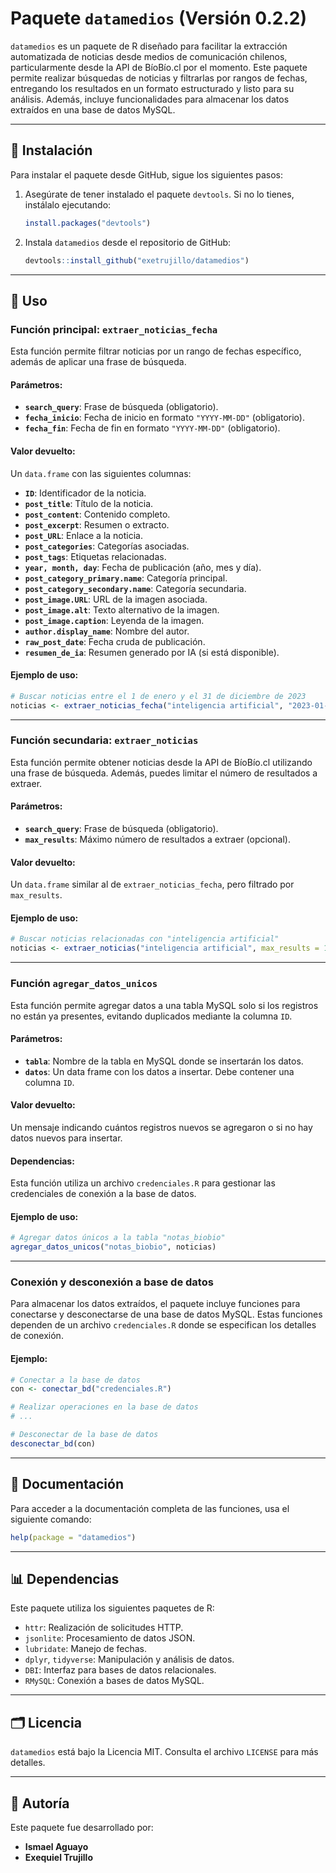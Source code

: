 # Paquete `datamedios` (Versión 0.2.2)

`datamedios` es un paquete de R diseñado para facilitar la extracción automatizada de noticias desde medios de comunicación chilenos, particularmente desde la API de BíoBío.cl por el momento. Este paquete permite realizar búsquedas de noticias y filtrarlas por rangos de fechas, entregando los resultados en un formato estructurado y listo para su análisis. Además, incluye funcionalidades para almacenar los datos extraídos en una base de datos MySQL.

------------------------------------------------------------------------

## 🔧 Instalación

Para instalar el paquete desde GitHub, sigue los siguientes pasos:

1.  Asegúrate de tener instalado el paquete `devtools`. Si no lo tienes, instálalo ejecutando:

    ``` r
    install.packages("devtools")
    ```

2.  Instala `datamedios` desde el repositorio de GitHub:

    ``` r
    devtools::install_github("exetrujillo/datamedios")
    ```

------------------------------------------------------------------------

## 🔄 Uso

### Función principal: `extraer_noticias_fecha`

Esta función permite filtrar noticias por un rango de fechas específico, además de aplicar una frase de búsqueda.

#### **Parámetros:**

-   **`search_query`**: Frase de búsqueda (obligatorio).
-   **`fecha_inicio`**: Fecha de inicio en formato `"YYYY-MM-DD"` (obligatorio).
-   **`fecha_fin`**: Fecha de fin en formato `"YYYY-MM-DD"` (obligatorio).

#### **Valor devuelto:**

Un `data.frame` con las siguientes columnas:

-   **`ID`**: Identificador de la noticia.
-   **`post_title`**: Título de la noticia.
-   **`post_content`**: Contenido completo.
-   **`post_excerpt`**: Resumen o extracto.
-   **`post_URL`**: Enlace a la noticia.
-   **`post_categories`**: Categorías asociadas.
-   **`post_tags`**: Etiquetas relacionadas.
-   **`year, month, day`**: Fecha de publicación (año, mes y día).
-   **`post_category_primary.name`**: Categoría principal.
-   **`post_category_secondary.name`**: Categoría secundaria.
-   **`post_image.URL`**: URL de la imagen asociada.
-   **`post_image.alt`**: Texto alternativo de la imagen.
-   **`post_image.caption`**: Leyenda de la imagen.
-   **`author.display_name`**: Nombre del autor.
-   **`raw_post_date`**: Fecha cruda de publicación.
-   **`resumen_de_ia`**: Resumen generado por IA (si está disponible).

#### **Ejemplo de uso:**

``` r
# Buscar noticias entre el 1 de enero y el 31 de diciembre de 2023
noticias <- extraer_noticias_fecha("inteligencia artificial", "2023-01-01", "2023-12-31")
```

------------------------------------------------------------------------

### Función secundaria: `extraer_noticias`

Esta función permite obtener noticias desde la API de BíoBío.cl utilizando una frase de búsqueda. Además, puedes limitar el número de resultados a extraer.

#### **Parámetros:**

-   **`search_query`**: Frase de búsqueda (obligatorio).
-   **`max_results`**: Máximo número de resultados a extraer (opcional).

#### **Valor devuelto:**

Un `data.frame` similar al de `extraer_noticias_fecha`, pero filtrado por `max_results`.

#### **Ejemplo de uso:**

``` r
# Buscar noticias relacionadas con "inteligencia artificial"
noticias <- extraer_noticias("inteligencia artificial", max_results = 100)
```

------------------------------------------------------------------------

### Función `agregar_datos_unicos`

Esta función permite agregar datos a una tabla MySQL solo si los registros no están ya presentes, evitando duplicados mediante la columna `ID`.

#### **Parámetros:**

-   **`tabla`**: Nombre de la tabla en MySQL donde se insertarán los datos.
-   **`datos`**: Un data frame con los datos a insertar. Debe contener una columna `ID`.

#### **Valor devuelto:**

Un mensaje indicando cuántos registros nuevos se agregaron o si no hay datos nuevos para insertar.

#### **Dependencias:**

Esta función utiliza un archivo `credenciales.R` para gestionar las credenciales de conexión a la base de datos.

#### **Ejemplo de uso:**

``` r
# Agregar datos únicos a la tabla "notas_biobio"
agregar_datos_unicos("notas_biobio", noticias)
```

------------------------------------------------------------------------

### Conexión y desconexión a base de datos

Para almacenar los datos extraídos, el paquete incluye funciones para conectarse y desconectarse de una base de datos MySQL. Estas funciones dependen de un archivo `credenciales.R` donde se especifican los detalles de conexión.

#### **Ejemplo:**

``` r
# Conectar a la base de datos
con <- conectar_bd("credenciales.R")

# Realizar operaciones en la base de datos
# ...

# Desconectar de la base de datos
desconectar_bd(con)
```

------------------------------------------------------------------------

## 🔖 Documentación

Para acceder a la documentación completa de las funciones, usa el siguiente comando:

``` r
help(package = "datamedios")
```

------------------------------------------------------------------------

## 📊 Dependencias

Este paquete utiliza los siguientes paquetes de R:

-   `httr`: Realización de solicitudes HTTP.
-   `jsonlite`: Procesamiento de datos JSON.
-   `lubridate`: Manejo de fechas.
-   `dplyr`, `tidyverse`: Manipulación y análisis de datos.
-   `DBI`: Interfaz para bases de datos relacionales.
-   `RMySQL`: Conexión a bases de datos MySQL.

------------------------------------------------------------------------

## 🗂️ Licencia

`datamedios` está bajo la Licencia MIT. Consulta el archivo `LICENSE` para más detalles.

------------------------------------------------------------------------

## 👤 Autoría

Este paquete fue desarrollado por:

-   **Ismael Aguayo**
-   **Exequiel Trujillo**
